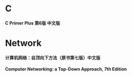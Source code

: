 # C
#### C Primer Plus 第6版 中文版



# Network

#### 计算机网络：自顶向下方法（原书第七版）中文版

#### Computer Networking: a Top-Down Approach, 7th Edition

